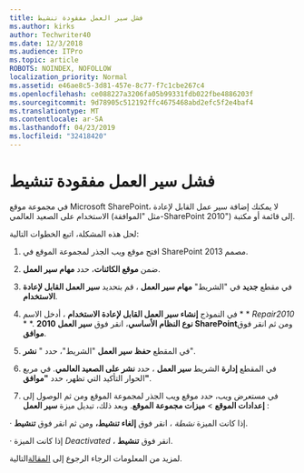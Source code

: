 ```yaml
---
title: فشل سير العمل مفقودة تنشيط
ms.author: kirks
author: Techwriter40
ms.date: 12/3/2018
ms.audience: ITPro
ms.topic: article
ROBOTS: NOINDEX, NOFOLLOW
localization_priority: Normal
ms.assetid: e46ae8c5-3d81-457e-8c77-f7c1cbe267c4
ms.openlocfilehash: ce088227a3206fa05b99331fdb022fbe4886203f
ms.sourcegitcommit: 9d78905c512192ffc4675468abd2efc5f2e4baf4
ms.translationtype: MT
ms.contentlocale: ar-SA
ms.lasthandoff: 04/23/2019
ms.locfileid: "32418420"
---
```

# <a name="missing-workflow-failed-to-activate"></a>فشل سير العمل مفقودة تنشيط

في مجموعة موقع Microsoft SharePoint، لا يمكنك إضافة سير عمل القابل لإعادة الاستخدام على الصعيد العالمي (مثل "الموافقة-SharePoint 2010") إلى قائمة أو مكتبة.
  
لحل هذه المشكلة، اتبع الخطوات التالية: 
  
1. افتح موقع ويب الجذر لمجموعة الموقع في SharePoint مصمم 2013.
  
2. ضمن **موقع الكائنات**، حدد **مهام سير العمل**. 
  
3. في مقطع **جديد** في "الشريط" **مهام سير العمل** ، قم بتحديد **سير العمل القابل لإعادة الاستخدام**. 
  
4. في النموذج **إنشاء سير العمل القابل لإعادة الاستخدام** ، أدخل الاسم * * *Repair2010* * *. **نوع النظام الأساسي**، انقر فوق **سير العمل 2010 SharePoint**ومن ثم انقر فوق **موافق**. 
  
1. في المقطع **حفظ** **سير العمل** "الشريط"، حدد " **نشر**". 
  
2. في المقطع **إدارة** الشريط **سير العمل** ، حدد **نشر على الصعيد العالمي**. في مربع الحوار التأكيد التي تظهر، حدد **"موافق"**. 
  
3. في مستعرض ويب، حدد موقع ويب الجذر لمجموعة الموقع ومن ثم الوصول إلى **إعدادات الموقع** \> **ميزات مجموعة الموقع**. وبعد ذلك، تبديل ميزة **سير العمل** : 
  
· إذا كانت الميزة *نشطة* ، انقر فوق **إلغاء تنشيط،** ومن ثم انقر فوق **تنشيط**. 
  
· إذا كانت الميزة *Deactivated* ، انقر فوق **تنشيط**. 
  
لمزيد من المعلومات الرجاء الرجوع إلى [المقالة](https://go.microsoft.com/fwlink/?linkid=2047770&amp;clcid=0x409)التالية.
  

